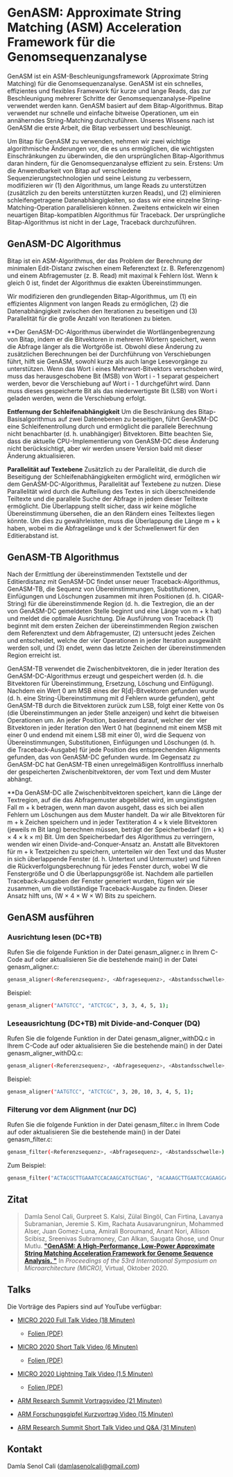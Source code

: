 # GenASM: Approximate String Matching (ASM) Acceleration Framework für die Genomsequenzanalyse
GenASM ist ein ASM-Beschleunigungsframework (Approximate String Matching) für die Genomsequenzanalyse. GenASM ist ein schnelles, effizientes und flexibles Framework für kurze und lange Reads, das zur Beschleunigung mehrerer Schritte der Genomsequenzanalyse-Pipeline verwendet werden kann. GenASM basiert auf dem Bitap-Algorithmus. Bitap verwendet nur schnelle und einfache bitweise Operationen, um ein annäherndes String-Matching durchzuführen. Unseres Wissens nach ist GenASM die erste Arbeit, die Bitap verbessert und beschleunigt.

Um Bitap für GenASM zu verwenden, nehmen wir zwei wichtige algorithmische Änderungen vor, die es uns ermöglichen, die wichtigsten Einschränkungen zu überwinden, die den ursprünglichen Bitap-Algorithmus daran hindern, für die Genomsequenzanalyse effizient zu sein. Erstens: Um die Anwendbarkeit von Bitap auf verschiedene Sequenzierungstechnologien und seine Leistung zu verbessern, modifizieren wir (1) den Algorithmus, um lange Reads zu unterstützen (zusätzlich zu den bereits unterstützten kurzen Reads), und (2) eliminieren schleifengetragene Datenabhängigkeiten, so dass wir eine einzelne String-Matching-Operation parallelisieren können. Zweitens entwickeln wir einen neuartigen Bitap-kompatiblen Algorithmus für Traceback. Der ursprüngliche Bitap-Algorithmus ist nicht in der Lage, Traceback durchzuführen.

## GenASM-DC Algorithmus

Bitap ist ein ASM-Algorithmus, der das Problem der Berechnung der minimalen Edit-Distanz zwischen einem Referenztext (z. B. Referenzgenom) und einem Abfragemuster (z. B. Read) mit maximal k Fehlern löst. Wenn k gleich 0 ist, findet der Algorithmus die exakten Übereinstimmungen. 

Wir modifizieren den grundlegenden Bitap-Algorithmus, um (1) ein effizientes Alignment von langen Reads zu ermöglichen, (2) die Datenabhängigkeit zwischen den Iterationen zu beseitigen und (3) Parallelität für die große Anzahl von Iterationen zu bieten.

**Der GenASM-DC-Algorithmus überwindet die Wortlängenbegrenzung von Bitap, indem er die Bitvektoren in mehreren Wörtern speichert, wenn die Abfrage länger als die Wortgröße ist. Obwohl diese Änderung zu zusätzlichen Berechnungen bei der Durchführung von Verschiebungen führt, hilft sie GenASM, sowohl kurze als auch lange Lesevorgänge zu unterstützen. Wenn das Wort i eines Mehrwort-Bitvektors verschoben wird, muss das herausgeschobene Bit (MSB) von Wort i - 1 separat gespeichert werden, bevor die Verschiebung auf Wort i - 1 durchgeführt wird. Dann muss dieses gespeicherte Bit als das niederwertigste Bit (LSB) von Wort i geladen werden, wenn die Verschiebung erfolgt. 

**Entfernung der Schleifenabhängigkeit** Um die Beschränkung des Bitap-Basisalgorithmus auf zwei Datenebenen zu beseitigen, führt GenASM-DC eine Schleifenentrollung durch und ermöglicht die parallele Berechnung nicht benachbarter (d. h. unabhängiger) Bitvektoren. Bitte beachten Sie, dass die aktuelle CPU-Implementierung von GenASM-DC diese Änderung nicht berücksichtigt, aber wir werden unsere Version bald mit dieser Änderung aktualisieren.

**Parallelität auf Textebene** Zusätzlich zu der Parallelität, die durch die Beseitigung der Schleifenabhängigkeiten ermöglicht wird, ermöglichen wir dem GenASM-DC-Algorithmus, Parallelität auf Textebene zu nutzen. Diese Parallelität wird durch die Aufteilung des Textes in sich überschneidende Teiltexte und die parallele Suche der Abfrage in jedem dieser Teiltexte ermöglicht. Die Überlappung stellt sicher, dass wir keine mögliche Übereinstimmung übersehen, die an den Rändern eines Teiltextes liegen könnte. Um dies zu gewährleisten, muss die Überlappung die Länge m + k haben, wobei m die Abfragelänge und k der Schwellenwert für den Editierabstand ist.

## GenASM-TB Algorithmus

Nach der Ermittlung der übereinstimmenden Textstelle und der Editierdistanz mit GenASM-DC findet unser neuer Traceback-Algorithmus, GenASM-TB, die Sequenz von Übereinstimmungen, Substitutionen, Einfügungen und Löschungen zusammen mit ihren Positionen (d. h. CIGAR-String) für die übereinstimmende Region (d. h. die Textregion, die an der von GenASM-DC gemeldeten Stelle beginnt und eine Länge von m + k hat) und meldet die optimale Ausrichtung. Die Ausführung von Traceback (1) beginnt mit dem ersten Zeichen der übereinstimmenden Region zwischen dem Referenztext und dem Abfragemuster, (2) untersucht jedes Zeichen und entscheidet, welche der vier Operationen in jeder Iteration ausgewählt werden soll, und (3) endet, wenn das letzte Zeichen der übereinstimmenden Region erreicht ist. 

GenASM-TB verwendet die Zwischenbitvektoren, die in jeder Iteration des GenASM-DC-Algorithmus erzeugt und gespeichert werden (d. h. die Bitvektoren für Übereinstimmung, Ersetzung, Löschung und Einfügung). Nachdem ein Wert 0 am MSB eines der R[d]-Bitvektoren gefunden wurde (d. h. eine String-Übereinstimmung mit d Fehlern wurde gefunden), geht GenASM-TB durch die Bitvektoren zurück zum LSB, folgt einer Kette von 0s (die Übereinstimmungen an jeder Stelle anzeigen) und kehrt die bitweisen Operationen um. An jeder Position, basierend darauf, welcher der vier Bitvektoren in jeder Iteration den Wert 0 hat (beginnend mit einem MSB mit einer 0 und endend mit einem LSB mit einer 0), wird die Sequenz von Übereinstimmungen, Substitutionen, Einfügungen und Löschungen (d. h. die Traceback-Ausgabe) für jede Position des entsprechenden Alignments gefunden, das von GenASM-DC gefunden wurde. Im Gegensatz zu GenASM-DC hat GenASM-TB einen unregelmäßigen Kontrollfluss innerhalb der gespeicherten Zwischenbitvektoren, der vom Text und dem Muster abhängt.


**Da GenASM-DC alle Zwischenbitvektoren speichert, kann die Länge der Textregion, auf die das Abfragemuster abgebildet wird, im ungünstigsten Fall m + k betragen, wenn man davon ausgeht, dass es sich bei allen Fehlern um Löschungen aus dem Muster handelt. Da wir alle Bitvektoren für m + k Zeichen speichern und in jeder Textiteration 4 × k viele Bitvektoren (jeweils m Bit lang) berechnen müssen, beträgt der Speicherbedarf ((m + k) × 4 × k × m) Bit.
Um den Speicherbedarf des Algorithmus zu verringern, wenden wir einen Divide-and-Conquer-Ansatz an. Anstatt alle Bitvektoren für m + k Textzeichen zu speichern, unterteilen wir den Text und das Muster in sich überlappende Fenster (d. h. Untertext und Untermuster) und führen die Rückverfolgungsberechnung für jedes Fenster durch, wobei W die Fenstergröße und O die Überlappungsgröße ist. Nachdem alle partiellen Traceback-Ausgaben der Fenster generiert wurden, fügen wir sie zusammen, um die vollständige Traceback-Ausgabe zu finden. Dieser Ansatz hilft uns, (W × 4 × W × W) Bits zu speichern.

## GenASM ausführen

### Ausrichtung lesen (DC+TB)

Rufen Sie die folgende Funktion in der Datei genasm_aligner.c in Ihrem C-Code auf oder aktualisieren Sie die bestehende main() in der Datei genasm_aligner.c:

```bash
genasm_aligner(<Referenzsequenz>, <Abfragesequenz>, <Abstandsschwelle>, <Übereinstimmungswert>, <Substitutionsstrafe>, <Lückenöffnungsstrafe>, <Lückenerweiterungsstrafe>)
```
Beispiel:

```bash
genasm_aligner("AATGTCC", "ATCTCGC", 3, 3, 4, 5, 1);
```

### Leseausrichtung (DC+TB) mit Divide-and-Conquer (DQ)

Rufen Sie die folgende Funktion in der Datei genasm_aligner_withDQ.c in Ihrem C-Code auf oder aktualisieren Sie die bestehende main() in der Datei genasm_aligner_withDQ.c:

```bash
genasm_aligner(<Referenzsequenz>, <Abfragesequenz>, <Abstandsschwelle>, <Fenstergröße>, <Überlappungsgröße>, <Übereinstimmungsbewertung>, <Substitutionsstrafe>, <Lückenöffnungsstrafe>, <Lückendehnungsstrafe>)
```
Beispiel:

```bash
genasm_aligner("AATGTCC", "ATCTCGC", 3, 20, 10, 3, 4, 5, 1);
```

### Filterung vor dem Alignment (nur DC)

Rufen Sie die folgende Funktion in der Datei genasm_filter.c in Ihrem Code auf oder aktualisieren Sie die bestehende main() in der Datei genasm_filter.c:

```bash
genasm_filter(<Referenzsequenz>, <Abfragesequenz>, <Abstandsschwelle>)
```
Zum Beispiel:

```bash
genasm_filter("ACTACGCTTGAAATCCACAAGCATGCTGAG", "ACAAAGCTTGAATCCAGAAGCATGCTAGAG", 6);
```

## Zitat
>Damla Senol Cali, Gurpreet S. Kalsi, Zülal Bingöl, Can Firtina, Lavanya Subramanian, Jeremie S. Kim, Rachata Ausavarungnirun, Mohammed Alser, Juan Gomez-Luna, Amirali Boroumand, Anant Nori, Allison Scibisz, Sreenivas Subramoney, Can Alkan, Saugata Ghose, und Onur Mutlu.
[**"GenASM: A High-Performance, Low-Power Approximate String Matching Acceleration Framework for Genome Sequence Analysis. "**](https://people.inf.ethz.ch/omutlu/pub/GenASM-approximate-string-matching-framework-for-genome-analysis_micro20.pdf)
In _Proceedings of the 53rd International Symposium on Microarchitecture (MICRO),_ Virtual, Oktober 2020.

## Talks
Die Vorträge des Papiers sind auf YouTube verfügbar:

* [MICRO 2020 Full Talk Video (18 Minuten)](https://www.youtube.com/watch?v=srQVqPJFqjo&t=5s)
  * [Folien (PDF)](https://people.inf.ethz.ch/omutlu/pub/GenASM-approximate-string-matching-framework-for-genome-analysis_micro20-talk.pdf)

* [MICRO 2020 Short Talk Video (6 Minuten)](https://www.youtube.com/watch?v=I__0Tu6LxAY) 
  * [Folien (PDF)](https://people.inf.ethz.ch/omutlu/pub/GenASM-approximate-string-matching-framework-for-genome-analysis_micro20-short-talk.pdf)

* [MICRO 2020 Lightning Talk Video (1,5 Minuten)](https://www.youtube.com/watch?v=nJs3RRnvk_k&t=2s) 
  * [Folien (PDF)](https://people.inf.ethz.ch/omutlu/pub/GenASM-approximate-string-matching-framework-for-genome-analysis_micro20-lightning-talk.pdf)

* [ARM Research Summit Vortragsvideo (21 Minuten)](https://www.youtube.com/watch?v=oKYqVo1UTdE)

* [ARM Forschungsgipfel Kurzvortrag Video (15 Minuten)](https://www.youtube.com/watch?v=omqCTHlnMA0)

* [ARM Research Summit Short Talk Video und Q&A (31 Minuten)](https://www.youtube.com/watch?v=y1S6gtGz2bo)

## Kontakt
Damla Senol Cali (damlasenolcali@gmail.com)

